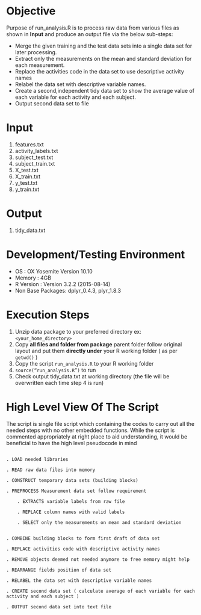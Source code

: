 # Objective 

Purpose of run_analysis.R is to process raw data from various files as shown in **Input** and produce an output file via the below sub-steps:  
+ Merge the given training and the test data sets into a single data set for later processing.
+ Extract only the measurements on the mean and standard deviation for each measurement.
+ Replace the activities code in the data set to use descriptive activity names
+ Relabel the data set with descriptive variable names. 
+ Create a second,independent tidy data set to show the average value of each variable for each activity and each subject.
+ Output second data set to file

# Input

1. features.txt
2. activity_labels.txt
3. subject_test.txt
4. subject_train.txt
5. X_test.txt
6. X_train.txt 
7. y_test.txt
8. y_train.txt

# Output

1. tidy_data.txt

# Development/Testing Environment

+ OS : OX Yosemite Version 10.10
+ Memory : 4GB
+ R Version : Version 3.2.2 (2015-08-14)
+ Non Base Packages: dplyr_0.4.3, plyr_1.8.3  

# Execution Steps

1. Unzip data package to your preferred directory ex: `<your_home_directory>`
2. Copy **all files and folder from package** parent folder follow original layout and put them **directly under** your R working folder ( as per `getwd()` )
3. Copy the script `run_analysis.R` to your R working folder
4. `source(“run_analysis.R”)` to run
5. Check output tidy_data.txt at working directory (the file will be overwritten each time step 4 is run)

# High Level View Of The Script
The script is single file script which containing the codes to carry out all the needed steps with no other embedded functions. While the script is commented appropriately at right place to aid understanding, it would be beneficial to have the high level pseudocode in mind



```

. LOAD needed libraries

. READ raw data files into memory

. CONSTRUCT temporary data sets (building blocks)

. PREPROCESS Measurement data set follow requirement

	. EXTRACTS variable labels from raw file

	. REPLACE column names with valid labels

	. SELECT only the measurements on mean and standard deviation


. COMBINE building blocks to form first draft of data set

. REPLACE activities code with descriptive activity names

. REMOVE objects deemed not needed anymore to free memory might help 

. REARRANGE fields position of data set 

. RELABEL the data set with descriptive variable names

. CREATE second data set ( calculate average of each variable for each activity and each subject ) 

. OUTPUT second data set into text file


```
 




  



